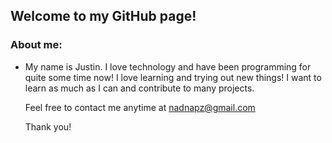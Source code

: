 ## Welcome to my GitHub page!

### About me:
- My name is Justin. I love technology and have been programming for quite some time now!
  I love learning and trying out new things! 
  I want to learn as much as I can and contribute to many projects. 
  
  Feel free to contact me anytime at nadnapz@gmail.com
  
  Thank you!

